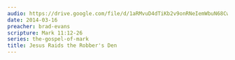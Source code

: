 ```yaml
---
audio: https://drive.google.com/file/d/1aRMvuD4dTiKb2v9onRNeIemWbuN68CwY/view
date: 2014-03-16
preacher: brad-evans
scripture: Mark 11:12-26
series: the-gospel-of-mark
title: Jesus Raids the Robber's Den
---
```

